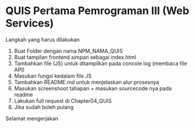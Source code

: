 # QUIS Pertama Pemrograman III (Web Services)

Langkah yang harus dilakukan

1. Buat Folder dengan nama NPM_NAMA_QUIS
2. Buat tampilan frontend simpan sebagai index.html
3. Tambahkan file (JS) untuk ditampilkan pada concole log (membaca file API)
4. Masukan fungsi kedalam file JS
5. Tambahkan README.md untuk menjelaskan alur prosesnya
6. Masukan screenshoot tahapan + masukan sourcecode nya pada readme
7. Lakukan full request di Chapter04_QUIS
8. Jika sudah boleh pulang

Selamat mengerjakan
